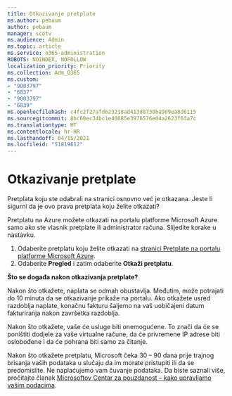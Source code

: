 ```yaml
---
title: Otkazivanje pretplate
ms.author: pebaum
author: pebaum
manager: scotv
ms.audience: Admin
ms.topic: article
ms.service: o365-administration
ROBOTS: NOINDEX, NOFOLLOW
localization_priority: Priority
ms.collection: Adm_O365
ms.custom:
- "9003797"
- "6837"
- "9003797"
- "6839"
ms.openlocfilehash: c4fc2f27afd623218ad413d8738ba9d9ea8d6115
ms.sourcegitcommit: 8bc60ec34bc1e40685e3976576e04a2623f63a7c
ms.translationtype: HT
ms.contentlocale: hr-HR
ms.lasthandoff: 04/15/2021
ms.locfileid: "51819612"
---
```

# <a name="cancel-subscription"></a>Otkazivanje pretplate

Pretplata koju ste odabrali na stranici osnovno već je otkazana. Jeste li sigurni da je ovo prava pretplata koju želite otkazati?

Pretplatu na Azure možete otkazati na portalu platforme Microsoft Azure samo ako ste vlasnik pretplate ili administrator računa. Slijedite korake u nastavku.

1. Odaberite pretplatu koju želite otkazati na [stranici Pretplate na portalu platforme Microsoft Azure](https://ms.portal.azure.com/#blade/Microsoft_Azure_Billing/SubscriptionsBlade).
2. Odaberite **Pregled** i zatim odaberite **Otkaži pretplatu**.

**Što se događa nakon otkazivanja pretplate?**

Nakon što otkažete, naplata se odmah obustavlja. Međutim, može potrajati do 10 minuta da se otkazivanje prikaže na portalu. Ako otkažete usred razdoblja naplate, konačnu fakturu šaljemo na vaš uobičajeni datum fakturiranja nakon završetka razdoblja.

Nakon što otkažete, vaše će usluge biti onemogućene. To znači da će se poništiti dodjele za vaše virtualne račune, da će privremene IP adrese biti oslobođene i da će pohrana biti samo za čitanje.

Nakon što otkažete pretplatu, Microsoft čeka 30 – 90 dana prije trajnog brisanja vaših podataka u slučaju da im morate pristupiti ili da se predomislite. Ne naplaćujemo vam čuvanje podataka. Da biste saznali više, pročitajte članak [Microsoftov Centar za pouzdanost – kako upravljamo vašim podacima](https://www.microsoft.com/trust-center/privacy/data-management#leave).

